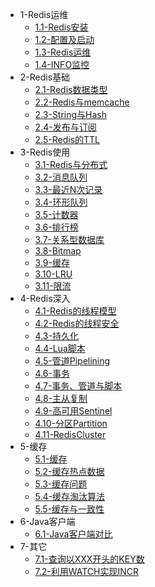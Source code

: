 - 1-Redis运维
	- [1.1-Redis安装](/1-Redis运维/1.1-Redis安装.md)
	- [1.2-配置及启动](/1-Redis运维/1.2-配置及启动.md)
	- [1.3-Redis运维](/1-Redis运维/1.3-Redis运维.md)
	- [1.4-INFO监控](/1-Redis运维/1.4-INFO监控.md)
- 2-Redis基础
	- [2.1-Redis数据类型](/2-Redis基础/2.1-Redis数据类型.md)
	- [2.2-Redis与memcache](/2-Redis基础/2.2-Redis与memcache.md)
	- [2.3-String与Hash](/2-Redis基础/2.3-String与Hash.md)
	- [2.4-发布与订阅](/2-Redis基础/2.4-发布与订阅.md)
	- [2.5-Redis的TTL](/2-Redis基础/2.5-Redis的TTL.md)
- 3-Redis使用
	- [3.1-Redis与分布式](/3-Redis使用/3.1-Redis与分布式.md)
	- [3.2-消息队列](/3-Redis使用/3.2-消息队列.md)
	- [3.3-最近N次记录](/3-Redis使用/3.3-最近N次记录.md)
	- [3.4-环形队列](/3-Redis使用/3.4-环形队列.md)
	- [3.5-计数器](/3-Redis使用/3.5-计数器.md)
	- [3.6-排行榜](/3-Redis使用/3.6-排行榜.md)
	- [3.7-关系型数据库](/3-Redis使用/3.7-关系型数据库.md)
	- [3.8-Bitmap](/3-Redis使用/3.8-Bitmap.md)
	- [3.9-缓存](/3-Redis使用/3.9-缓存.md)
	- [3.10-LRU](/3-Redis使用/3.10-LRU.md)
	- [3.11-限流](/3-Redis使用/3.11-限流.md)
- 4-Redis深入
	- [4.1-Redis的线程模型](/4-Redis深入/4.1-Redis的线程模型.md)
	- [4.2-Redis的线程安全](/4-Redis深入/4.2-Redis的线程安全.md)
	- [4.3-持久化](/4-Redis深入/4.3-持久化.md)
	- [4.4-Lua脚本](/4-Redis深入/4.4-Lua脚本.md)
	- [4.5-管道Pipelining](/4-Redis深入/4.5-管道Pipelining.md)
	- [4.6-事务](/4-Redis深入/4.6-事务.md)
	- [4.7-事务、管道与脚本](/4-Redis深入/4.7-事务、管道与脚本.md)
	- [4.8-主从复制](/4-Redis深入/4.8-主从复制.md)
	- [4.9-高可用Sentinel](/4-Redis深入/4.9-高可用Sentinel.md)
	- [4.10-分区Partition](/4-Redis深入/4.10-分区Partition.md)
	- [4.11-RedisCluster](/4-Redis深入/4.11-RedisCluster.md)
- 5-缓存
	- [5.1-缓存](/5-缓存/5.1-缓存.md)
	- [5.2-缓存热点数据](/5-缓存/5.2-缓存热点数据.md)
	- [5.3-缓存问题](/5-缓存/5.3-缓存问题.md)
	- [5.4-缓存淘汰算法](/5-缓存/5.4-缓存淘汰算法.md)
	- [5.5-缓存与一致性](/5-缓存/5.5-缓存与一致性.md)
- 6-Java客户端
	- [6.1-Java客户端对比](/6-Java客户端/6.1-Java客户端对比.md)
- 7-其它
	- [7.1-查询以XXX开头的KEY数](/7-其它/7.1-查询以XXX开头的KEY数.md)
	- [7.2-利用WATCH实现INCR](/7-其它/7.2-利用WATCH实现INCR.md)
